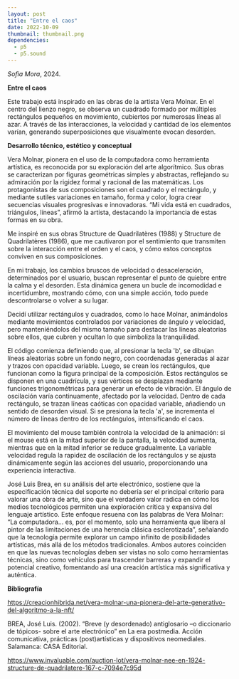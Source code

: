 ```yaml
---
layout: post
title: "Entre el caos"
date: 2022-10-09
thumbnail: thumbnail.png
dependencies:
  - p5
  - p5.sound
---
```


<div id="div-sketch">
  <script type="text/javascript" src="sketch.js"></script>
</div>

_Sofia Mora_, 2024.

**Entre el caos**


Este trabajo está inspirado en las obras de la artista Vera Molnar. En el centro del lienzo negro, se observa un cuadrado formado por múltiples rectángulos pequeños en movimiento, cubiertos por numerosas líneas al azar. A través de las interacciones, la velocidad y cantidad de los elementos varían, generando superposiciones que visualmente evocan desorden.

**Desarrollo técnico, estético y conceptual**

Vera Molnar, pionera en el uso de la computadora como herramienta artística, es reconocida por su exploración del arte algorítmico. Sus obras se caracterizan por figuras geométricas simples y abstractas, reflejando su admiración por la rigidez formal y racional de las matemáticas. Los protagonistas de sus composiciones son el cuadrado y el rectángulo, y mediante sutiles variaciones en tamaño, forma y color, logra crear secuencias visuales progresivas e innovadoras. “Mi vida está en cuadrados, triángulos, líneas”, afirmó la artista, destacando la importancia de estas formas en su obra.

Me inspiré en sus obras Structure de Quadrilatères (1988) y Structure de Quadrilatères (1986), que me cautivaron por el sentimiento que transmiten sobre la interacción entre el orden y el caos, y cómo estos conceptos conviven en sus composiciones.

En mi trabajo, los cambios bruscos de velocidad o desaceleración, determinados por el usuario, buscan representar el punto de quiebre entre la calma y el desorden. Esta dinámica genera un bucle de incomodidad e incertidumbre, mostrando cómo, con una simple acción, todo puede descontrolarse o volver a su lugar.

Decidí utilizar rectángulos y cuadrados, como lo hace Molnar, animándolos mediante movimientos controlados por variaciones de ángulo y velocidad, pero manteniéndolos del mismo tamaño para destacar las líneas aleatorias sobre ellos, que cubren y ocultan lo que simboliza la tranquilidad.

El código comienza definiendo que, al presionar la tecla 'b', se dibujan líneas aleatorias sobre un fondo negro, con coordenadas generadas al azar y trazos con opacidad variable. Luego, se crean los rectángulos, que funcionan como la figura principal de la composición. Estos rectángulos se disponen en una cuadrícula, y sus vértices se desplazan mediante funciones trigonométricas para generar un efecto de vibración. El ángulo de oscilación varía continuamente, afectado por la velocidad. Dentro de cada rectángulo, se trazan líneas caóticas con opacidad variable, añadiendo un sentido de desorden visual. Si se presiona la tecla 'a', se incrementa el número de líneas dentro de los rectángulos, intensificando el caos.

El movimiento del mouse también controla la velocidad de la animación: si el mouse está en la mitad superior de la pantalla, la velocidad aumenta, mientras que en la mitad inferior se reduce gradualmente. La variable velocidad regula la rapidez de oscilación de los rectángulos y se ajusta dinámicamente según las acciones del usuario, proporcionando una experiencia interactiva.

José Luis Brea, en su análisis del arte electrónico, sostiene que la especificación técnica del soporte no debería ser el principal criterio para valorar una obra de arte, sino que el verdadero valor radica en cómo los medios tecnológicos permiten una exploración crítica y expansiva del lenguaje artístico. Este enfoque resuena con las palabras de Vera Molnar: “La computadora... es, por el momento, solo una herramienta que libera al pintor de las limitaciones de una herencia clásica esclerotizada”, señalando que la tecnología permite explorar un campo infinito de posibilidades artísticas, más allá de los métodos tradicionales. Ambos autores coinciden en que las nuevas tecnologías deben ser vistas no solo como herramientas técnicas, sino como vehículos para trascender barreras y expandir el potencial creativo, fomentando así una creación artística más significativa y auténtica.


**Bibliografía**

https://creacionhibrida.net/vera-molnar-una-pionera-del-arte-generativo-del-algoritmo-a-la-nft/

BREA, José Luis. (2002). “Breve (y desordenado) antiglosario –o diccionario de tópicos- sobre el arte electrónico” en La era postmedia. Acción comunicativa, prácticas (post)artísticas y dispositivos neomediales. Salamanca: CASA Editorial.

https://www.invaluable.com/auction-lot/vera-molnar-nee-en-1924-structure-de-quadrilatere-167-c-7094e7c95d
